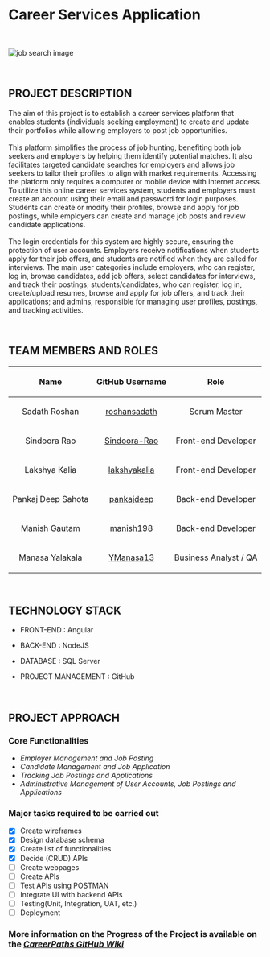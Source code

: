 # **Career Services Application**
&nbsp;

![job search image](https://d2zp5xs5cp8zlg.cloudfront.net/image-38279-800.jpg)

&nbsp;
## **PROJECT DESCRIPTION**
The aim of this project is to establish a career services platform that enables students (individuals seeking employment) to create and update their portfolios while allowing employers to post job opportunities.\
\
 This platform simplifies the process of job hunting, benefiting both job seekers and employers by helping them identify potential matches. It also facilitates targeted candidate searches for employers and allows job seekers to tailor their profiles to align with market requirements. Accessing the platform only requires a computer or mobile device with internet access. To utilize this online career services system, students and employers must create an account using their email and password for login purposes. Students can create or modify their profiles, browse and apply for job postings, while employers can create and manage job posts and review candidate applications.\
\
 The login credentials for this system are highly secure, ensuring the protection of user accounts. Employers receive notifications when students apply for their job offers, and students are notified when they are called for interviews. The main user categories include employers, who can register, log in, browse candidates, add job offers, select candidates for interviews, and track their postings; students/candidates, who can register, log in, create/upload resumes, browse and apply for job offers, and track their applications; and admins, responsible for managing user profiles, postings, and tracking activities.

&nbsp;


## **TEAM MEMBERS AND ROLES**

| <p style="text-align: center;">Name</p>           |   <p style="text-align: center;">GitHub Username</p>      |   <p style="text-align: center;">Role</p>       |
| ---------------|   --------------------|   ------------|
| <p style="text-align: center;">Sadath Roshan</p>  | <p style="text-align: center;">[roshansadath](https://github.com/roshansadath)</p> | <p style="text-align: center;">Scrum Master</p>  |
| <p style="text-align: center;">Sindoora Rao</p>  | <p style="text-align: center;">[Sindoora-Rao](https://github.com/Sindoora-Rao)</p> | <p style="text-align: center;">Front-end Developer</p>  |
| <p style="text-align: center;">Lakshya Kalia</p>  | <p style="text-align: center;">[lakshyakalia](https://github.com/lakshyakalia)</p> | <p style="text-align: center;">Front-end Developer</p>  |
| <p style="text-align: center;">Pankaj Deep Sahota</p>  | <p style="text-align: center;">[pankajdeep](https://github.com/pankajdeep)</p> | <p style="text-align: center;">Back-end Developer</p>  |
| <p style="text-align: center;">Manish Gautam</p>  | <p style="text-align: center;">[manish198](https://github.com/manish198)</p> | <p style="text-align: center;">Back-end Developer</p>  |
| <p style="text-align: center;">Manasa Yalakala</p>  | <p style="text-align: center;">[YManasa13](https://github.com/YManasa13)</p> | <p style="text-align: center;">Business Analyst / QA</p>  |

&nbsp;

## **TECHNOLOGY STACK**
- FRONT-END : Angular 

- BACK-END : NodeJS

- DATABASE : SQL Server

- PROJECT MANAGEMENT : GitHub

&nbsp;

## **PROJECT APPROACH**

### Core Functionalities
- *Employer Management and Job Posting*
- *Candidate Management and Job Application* 
- *Tracking Job Postings and Applications* 
- *Administrative Management of User Accounts, Job Postings and Applications*


### Major tasks required to be carried out

- [x] Create wireframes
- [x] Design database schema
- [x] Create list of functionalities
- [x] Decide (CRUD) APIs
- [ ] Create webpages
- [ ] Create APIs
- [ ] Test APIs using POSTMAN
- [ ] Integrate UI with backend APIs
- [ ] Testing(Unit, Integration, UAT, etc.)
- [ ] Deployment

### More information on the Progress of the Project is available on the [*CareerPaths GitHub Wiki*](https://github.com/roshansadath/CareerPaths-SOEN6011Summer2023/wiki)
